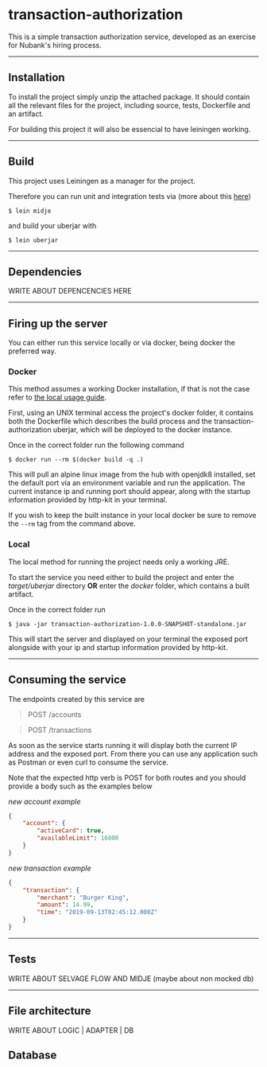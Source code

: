 # transaction-authorization

This is a simple transaction authorization service, developed as an exercise for Nubank's hiring process.

---
## **Installation**

To install the project simply unzip the attached package. 
It should contain all the relevant files for the project, including source, tests, Dockerfile and an artifact.

For building this project it will also be essencial to have leiningen working.

---
## **Build**

This project uses Leiningen as a manager for the project.

Therefore you can run unit and integration tests via (more about this [here](#tests))
```
$ lein midje
```
and build your uberjar with
```
$ lein uberjar
```

---
## **Dependencies**

WRITE ABOUT DEPENCENCIES HERE

---
## **Firing up the server**

You can either run this service locally or via docker, being docker the preferred way.

### **Docker**

This method assumes a working Docker installation, if that is not the case refer to [the local usage guide](#local).

First, using an UNIX terminal access the project's docker folder, it contains both the Dockerfile which describes the build process and the transaction-authorization uberjar, which will be deployed to the docker instance.

Once in the correct folder run the following command
```
$ docker run --rm $(docker build -q .)
```

This will pull an alpine linux image from the hub with openjdk8 installed, set the default port via an environment variable and run the application.
The current instance ip and running port should appear, along with the startup information provided by http-kit in your terminal.

If you wish to keep the built instance in your local docker be sure to remove the `--rm` tag from the command above.

### **Local**

The local method for running the project needs only a working JRE.

To start the service you need either to build the project and enter the *target/uberjar* directory **OR** enter the *docker* folder, which contains a built artifact.

Once in the correct folder run
```
$ java -jar transaction-authorization-1.0.0-SNAPSHOT-standalone.jar
```

This will start the server and displayed on your terminal the exposed port alongside with your ip and startup information provided by http-kit.

---
## **Consuming the service**

The endpoints created by this service are

> POST /accounts

> POST /transactions

As soon as the service starts running it will display both the current IP address and the exposed port.
From there you can use any application such as Postman or even curl to consume the service.


Note that the expected http verb is POST for both routes and you should provide a body such as the examples below

*new account example*

```json
{
	"account": {
		"activeCard": true,
		"availableLimit": 16000
	}
}
```

*new transaction example*

```json
{
	"transaction": {
		"merchant": "Burger King",
		"amount": 14.99,
		"time": "2019-09-13T02:45:12.000Z"
	}
}
```

---
## **Tests**

WRITE ABOUT SELVAGE FLOW AND MIDJE (maybe about non mocked db)

---
## **File architecture**

WRITE ABOUT LOGIC | ADAPTER | DB

## **Database**